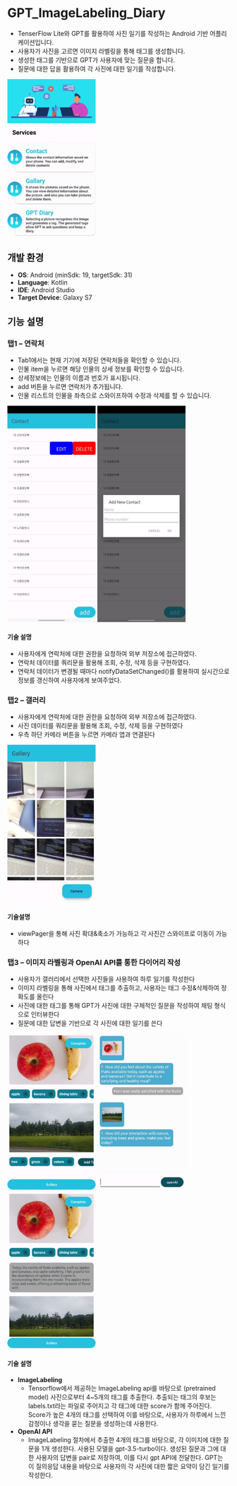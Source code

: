 # GPT_ImageLabeling_Diary
- TenserFlow Lite와 GPT를 활용하여 사진 일기를 작성하는 Android 기반 어플리케이션입니다.
- 사용자가 사진을 고르면 이미지 라벨링을 통해 태그를 생성합니다.
- 생성한 태그를 기반으로 GPT가 사용자에 맞는 질문을 합니다.
- 질문에 대한 답을 활용하여 각 사진에 대한 일기를 작성합니다.
<img src="https://github.com/YooKyungmi/week1/blob/main/screenshot/KakaoTalk_20230705_191243673.jpg" width="200">


## 개발 환경
- **OS**: Android (minSdk: 19, targetSdk: 31)
- **Language**: Kotlin
- **IDE**: Android Studio
- **Target Device**: Galaxy S7

## 기능 설명

### 탭1 – 연락처
- Tab1에서는 현재 기기에 저장된 연락처들을 확인할 수 있습니다.
- 인물 item을 누르면 해당 인물의 상세 정보를 확인할 수 있습니다.
- 상세정보에는 인물의 이름과 번호가 표시됩니다.
- add 버튼을 누르면 연락처가 추가됩니다.
- 인물 리스트의 인물을 좌측으로 스와이프하여 수정과 삭제를 할 수 있습니다.
<img src="https://github.com/YooKyungmi/week1/blob/main/screenshot/KakaoTalk_20230705_191243673_01.jpg" width="200">
<img src="https://github.com/YooKyungmi/week1/blob/main/screenshot/KakaoTalk_20230705_191243673_02.jpg" width="200">


#### 기술 설명
- 사용자에게 연락처에 대한 권한을 요청하여 외부 저장소에 접근하였다.
- 연락처 데이터를 쿼리문을 활용해 조회, 수정, 삭제 등을 구현하였다.
- 연락처 데이터가 변경될 때마다 notifyDataSetChanged()를 활용하여 실시간으로 정보를 갱신하여 사용자에게 보여주었다.

### 탭2 – 갤러리
- 사용자에게 연락처에 대한 권한을 요청하여 외부 저장소에 접근하였다.
- 사진 데이터를 쿼리문을 활용해 조회, 수정, 삭제 등을 구현하였다
- 우측 하단 카메라 버튼을 누르면 카메라 앱과 연결된다
 <img src="https://github.com/YooKyungmi/week1/blob/main/screenshot/KakaoTalk_20230705_191243673_03.jpg" width="200">

#### 기술설명
- viewPager을 통해 사진 확대&축소가 가능하고 각 사진간 스와이프로 이동이 가능하다

### 탭3 – 이미지 라벨링과 OpenAI API를 통한 다이어리 작성
- 사용자가 갤러리에서 선택한 사진들을 사용하여 하루 일기를 작성한다
- 이미지 라벨링을 통해 사진에서 태그를 추출하고, 사용자는 태그 수정&삭제하여 정확도를 올린다
- 사진에 대한 태그를 통해 GPT가 사진에 대한 구체적인 질문을 작성하여 채팅 형식으로 인터뷰한다
- 질문에 대한 답변을 기반으로 각 사진에 대한 일기를 쓴다
<img src="https://github.com/YooKyungmi/week1/blob/main/screenshot/KakaoTalk_20230705_191243673_04.jpg" width="200">
<img src="https://github.com/YooKyungmi/week1/blob/main/screenshot/KakaoTalk_20230705_191243673_05.jpg" width="200">
<img src="https://github.com/YooKyungmi/week1/blob/main/screenshot/KakaoTalk_20230705_191243673_06.jpg" width="200">


#### 기술 설명
- **ImageLabeling**
    - Tensorflow에서 제공하는 ImageLabeling api를 바탕으로 (pretrained model) 사진으로부터 4~5개의 태그를 추출한다. 추출되는 태그의 후보는 labels.txt라는 파일로 주어지고 각 태그에 대한 score가 함께 주어진다. Score가 높은 4개의 태그를 선택하여 이를 바탕으로, 사용자가 하루에서 느낀 감정이나 생각을 묻는 질문을 생성하는데 사용한다.
- **OpenAI API**
    - ImageLabeling 절차에서 추출한 4개의 태그를 바탕으로, 각 이미지에 대한 질문을 1개 생성한다. 사용된 모델을 gpt-3.5-turbo이다. 생성된 질문과 그에 대한 사용자의 답변을 pair로 저장하여, 이를 다시 gpt API에 전달한다. GPT는 이 질의응답 내용을 바탕으로 사용자의 각 사진에 대한 짧은 요약이 담긴 일기를 작성한다.
